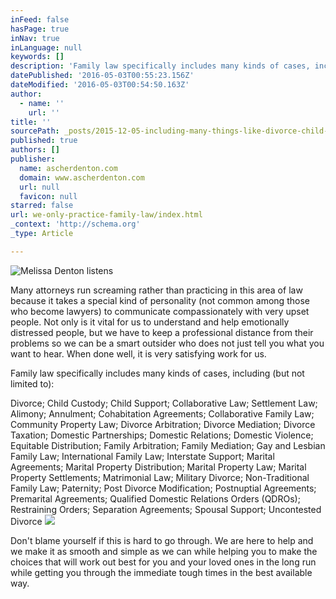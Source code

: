 ```yaml
---
inFeed: false
hasPage: true
inNav: true
inLanguage: null
keywords: []
description: 'Family law specifically includes many kinds of cases, including (but not limited to): '
datePublished: '2016-05-03T00:55:23.156Z'
dateModified: '2016-05-03T00:54:50.163Z'
author:
  - name: ''
    url: ''
title: ''
sourcePath: _posts/2015-12-05-including-many-things-like-divorce-child-custody-child-su.md
published: true
authors: []
publisher:
  name: ascherdenton.com
  domain: www.ascherdenton.com
  url: null
  favicon: null
starred: false
url: we-only-practice-family-law/index.html
_context: 'http://schema.org'
_type: Article

---
```

![Melissa Denton listens](https://s3-us-west-2.amazonaws.com/the-grid-img/p/7e0adfc5f65323c23b1f30cb0f39cf53931349c9.jpg)

Many attorneys run screaming rather than practicing in this area of law because it takes a special kind of personality (not common among those who become lawyers) to communicate compassionately with very upset people. Not only is it vital for us to understand and help emotionally distressed people, but we have to keep a professional distance from their problems so we can be a smart outsider who does not just tell you what you want to hear. When done well, it is very satisfying work for us.

Family law specifically includes many kinds of cases, including (but not limited to): 

Divorce; Child Custody; Child Support; Collaborative Law; Settlement Law; Alimony; Annulment; Cohabitation Agreements; Collaborative Family Law; Community Property Law; Divorce Arbitration; Divorce Mediation; Divorce Taxation; Domestic Partnerships; Domestic Relations; Domestic Violence; Equitable Distribution; Family Arbitration; Family Mediation; Gay and Lesbian Family Law; International Family Law; Interstate Support; Marital Agreements; Marital Property Distribution; Marital Property Law; Marital Property Settlements; Matrimonial Law; Military Divorce; Non-Traditional Family Law; Paternity; Post Divorce Modification; Postnuptial Agreements; Premarital Agreements; Qualified Domestic Relations Orders (QDROs); Restraining Orders; Separation Agreements; Spousal Support; Uncontested Divorce
![](https://s3-us-west-2.amazonaws.com/the-grid-img/p/7832ce54a3e09d3d7c12bc7660f68a81114187b8.jpg)

Don't blame yourself if this is hard to go through. We are here to help and we make it as smooth and simple as we can while helping you to make the choices that will work out best for you and your loved ones in the long run while getting you through the immediate tough times in the best available way.